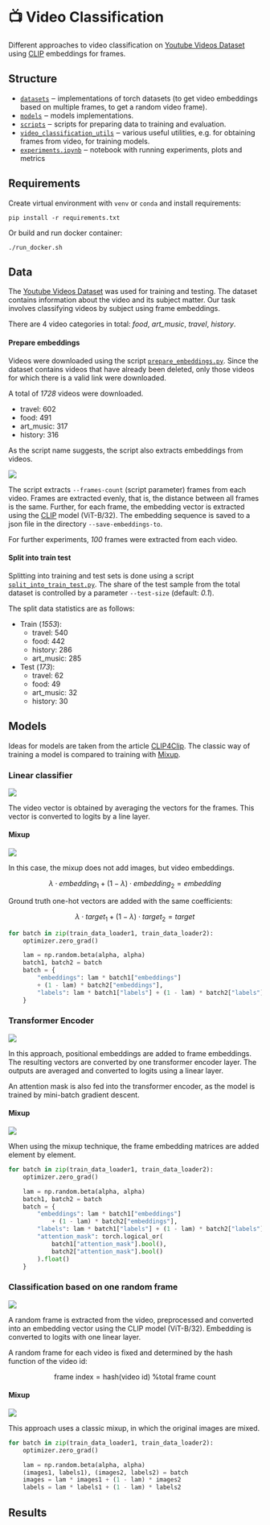 # 📺 Video Classification

Different approaches to video classification on [Youtube Videos Dataset](https://www.kaggle.com/datasets/rajatrc1705/youtube-videos-dataset) using [CLIP](https://openai.com/blog/clip/) embeddings for frames.

## Structure
* [`datasets`](./datasets) ‒ implementations of torch datasets (to get video embeddings based on multiple frames, to get a random video frame).
* [`models`](./models) ‒ models implementations.
* [`scripts`](./scripts) ‒ scripts for preparing data to training and evaluation.
* [`video_classification_utils`](./video_classification_utils) ‒ various useful utilities, e.g. for obtaining frames from video, for training models.
* [`experiments.ipynb`](./experiments.ipynb) ‒ notebook with running experiments, plots and metrics
## Requirements

Create virtual environment with `venv` or `conda` and install requirements:

```shell
pip install -r requirements.txt
```

Or build and run docker container:
```shell
./run_docker.sh
```

## Data

The [Youtube Videos Dataset](https://www.kaggle.com/datasets/rajatrc1705/youtube-videos-dataset) was used for training and testing.
The dataset contains information about the video and its subject matter. Our task involves classifying videos by subject using frame embeddings.

There are 4 video categories in total: _food_, _art_music_, _travel_, _history_.

#### Prepare embeddings
Videos were downloaded using the script [`prepare_embeddings.py`](./scripts/prepare_embeddings.py).
Since the dataset contains videos that have already been deleted, only those videos for which there is a valid link were downloaded.

A total of _1728_ videos were downloaded. 
* travel: 602
* food: 491
* art_music: 317
* history: 316

As the script name suggests, the script also extracts embeddings from videos.

![](./resources/images/get_embeddings.png)

The script extracts `--frames-count` (script parameter) frames from each video. Frames are extracted evenly, that is, the distance between all frames is the same.
Further, for each frame, the embedding vector is extracted using the [CLIP](https://github.com/openai/CLIP) model (ViT-B/32). The embedding sequence is saved to a json file in the directory `--save-embeddings-to`.

For further experiments, _100_ frames were extracted from each video.

#### Split into train test

Splitting into training and test sets is done using a script [`split_into_train_test.py`](./scripts/split_into_train_test.py). The share of the test sample from the total dataset is controlled by a parameter `--test-size` (default: _0.1_).

The split data statistics are as follows:

* Train (_1553_):
  * travel: 540
  * food: 442
  * history: 286
  * art_music: 285
* Test (_173_):
  * travel: 62
  * food: 49
  * art_music: 32
  * history: 30

## Models
Ideas for models are taken from the article [CLIP4Clip](https://arxiv.org/abs/2104.08860).
The classic way of training a model is compared to training with [Mixup](https://arxiv.org/abs/1710.09412).

### Linear classifier
![](resources/images/linear.png)

The video vector is obtained by averaging the vectors for the frames. This vector is converted to logits by a line layer.

#### Mixup
![](resources/images/linear_mixup.png)

In this case, the mixup does not add images, but video embeddings.

$$\lambda \cdot embedding_1 + (1 - \lambda) \cdot embedding_2 = embedding$$

Ground truth one-hot vectors are added with the same coefficients:

$$\lambda \cdot target_1 + (1 - \lambda) \cdot target_2 = target$$

```python
for batch in zip(train_data_loader1, train_data_loader2):
    optimizer.zero_grad()

    lam = np.random.beta(alpha, alpha)
    batch1, batch2 = batch
    batch = {
        "embeddings": lam * batch1["embeddings"]
        + (1 - lam) * batch2["embeddings"],
        "labels": lam * batch1["labels"] + (1 - lam) * batch2["labels"],
    }
```

### Transformer Encoder
![](resources/images/transformer_encoder.png)

In this approach, positional embeddings are added to frame embeddings. The resulting vectors are converted by one transformer encoder layer. The outputs are averaged and converted to logits using a linear layer.

An attention mask is also fed into the transformer encoder, as the model is trained by mini-batch gradient descent.

#### Mixup
![](resources/images/transformer_encoder_mixup.png)

When using the mixup technique, the frame embedding matrices are added element by element.

```python
for batch in zip(train_data_loader1, train_data_loader2):
    optimizer.zero_grad()

    lam = np.random.beta(alpha, alpha)
    batch1, batch2 = batch
    batch = {
        "embeddings": lam * batch1["embeddings"]
            + (1 - lam) * batch2["embeddings"],
        "labels": lam * batch1["labels"] + (1 - lam) * batch2["labels"],
        "attention_mask": torch.logical_or(
            batch1["attention_mask"].bool(),
            batch2["attention_mask"].bool()
        ).float()
    }
```

### Classification based on one random frame
![](resources/images/random_frame.png)

A random frame is extracted from the video, preprocessed and converted into an embedding vector using the СLIP model (ViT-B/32).
Embedding is converted to logits with one linear layer. 

A random frame for each video is fixed and determined by the hash function of the video id:

$$\text{frame index} = \text{hash(video id) \% total frame count}$$

#### Mixup
![](resources/images/random_frame_mixup.png)

This approach uses a classic mixup, in which the original images are mixed.

```python
for batch in zip(train_data_loader1, train_data_loader2):
    optimizer.zero_grad()

    lam = np.random.beta(alpha, alpha)
    (images1, labels1), (images2, labels2) = batch
    images = lam * images1 + (1 - lam) * images2
    labels = lam * labels1 + (1 - lam) * labels2
```

## Results


